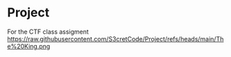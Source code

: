 # Project
For the CTF class assigment
https://raw.githubusercontent.com/S3cretCode/Project/refs/heads/main/The%20King.png
